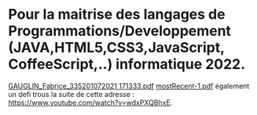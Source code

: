 # Pour la maitrise des langages de Programmations/Developpement (JAVA,HTML5,CSS3,JavaScript, CoffeeScript,..) informatique 2022.
[GAUGLIN_Fabrice_335201072021 171333.pdf](https://github.com/fabricegauglin/enplois/files/9276912/GAUGLIN_Fabrice_335201072021.171333.pdf)
[mostRecent-1.pdf](https://github.com/fabricegauglin/enplois/files/9276914/mostRecent-1.pdf)
  également un defi trous la suite de cette adresse :  
https://www.youtube.com/watch?v=wdxPXQBhxE. 
